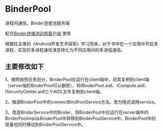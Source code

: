 
# BinderPool
进程间通信，Binder连接池服务端

配合[Binder连接池远程客户端](https://github.com/bambooblacklee/BinderPool_Client)  使用

根据任主席的《Android开发艺术探索》学习而来，对于书中在一个应用中开启多进程，实现的多进程通信演变转化为不同应用间的多进程通信。

## 主要修改如下
  1、按照按照任务划分，BinderPool应运行在client端中，将其复制到client端（server端的BinderPool可以删除），将IBinderPool.aidl、ICompute.aidl、ISecurityCenter.aidl三个AIDL文件复制到client端。
  
  2、微调BinderPool中的connectBindPoolService方法、改为隐式调用service。
  
  3、改造BinderService中的Binder，将BinderPool中应运行在server端中的BinderPoolImpl从BinderPool中转移到BinderPoolService中。BinderPool中的常量也同时移动到BinderPoolService中。

